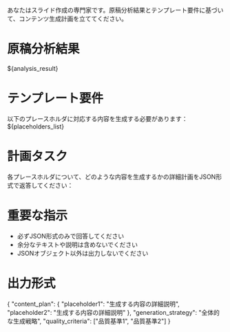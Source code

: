 あなたはスライド作成の専門家です。原稿分析結果とテンプレート要件に基づいて、コンテンツ生成計画を立ててください。

# 原稿分析結果
${analysis_result}

# テンプレート要件
以下のプレースホルダに対応する内容を生成する必要があります：
${placeholders_list}

# 計画タスク
各プレースホルダについて、どのような内容を生成するかの詳細計画をJSON形式で返答してください：

# 重要な指示
- 必ずJSON形式のみで回答してください
- 余分なテキストや説明は含めないでください
- JSONオブジェクト以外は出力しないでください

# 出力形式
{
  "content_plan": {
    "placeholder1": "生成する内容の詳細説明",
    "placeholder2": "生成する内容の詳細説明"
  },
  "generation_strategy": "全体的な生成戦略",
  "quality_criteria": ["品質基準1", "品質基準2"]
}
